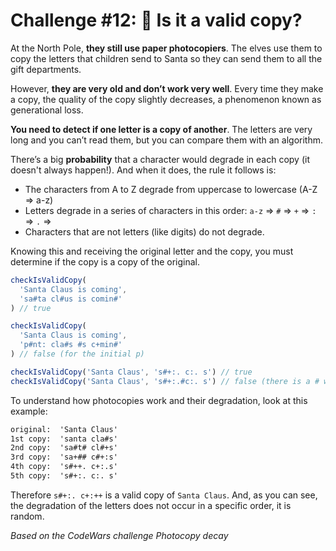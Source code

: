 # Challenge #12: 📸 Is it a valid copy?

At the North Pole, **they still use paper photocopiers**. The elves use them to copy the letters that children send to Santa so they can send them to all the gift departments.

However, **they are very old and don’t work very well**. Every time they make a copy, the quality of the copy slightly decreases, a phenomenon known as generational loss.

**You need to detect if one letter is a copy of another**. The letters are very long and you can’t read them, but you can compare them with an algorithm.

There’s a big **probability** that a character would degrade in each copy (it doesn't always happen!). And when it does, the rule it follows is:

- The characters from A to Z degrade from uppercase to lowercase (A-Z ⇒ a-z)
- Letters degrade in a series of characters in this order: `a-z` ⇒ `#` ⇒ `+` ⇒ `:` ⇒ `.` ⇒ ` `
- Characters that are not letters (like digits) do not degrade.

Knowing this and receiving the original letter and the copy, you must determine if the copy is a copy of the original.

```js
checkIsValidCopy(
  'Santa Claus is coming',
  'sa#ta cl#us is comin#'
) // true

checkIsValidCopy(
  'Santa Claus is coming',
  'p#nt: cla#s #s c+min#'
) // false (for the initial p)

checkIsValidCopy('Santa Claus', 's#+:. c:. s') // true
checkIsValidCopy('Santa Claus', 's#+:.#c:. s') // false (there is a # where it should not be)
```

To understand how photocopies work and their degradation, look at this example:

```txt
original:  'Santa Claus'
1st copy:  'santa cla#s'
2nd copy:  'sa#t# cl#+s'
3rd copy:  'sa+## c#+:s'
4th copy:  's#++. c+:.s'
5th copy:  's#+:. c:. s'
```

Therefore `s#+:. c+:++` is a valid copy of `Santa Claus`. And, as you can see, the degradation of the letters does not occur in a specific order, it is random.

_Based on the CodeWars challenge Photocopy decay_
